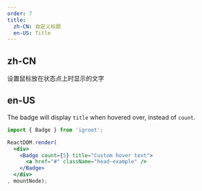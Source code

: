 ```yaml
---
order: 7
title:
  zh-CN: 自定义标题
  en-US: Title
---
```


## zh-CN

设置鼠标放在状态点上时显示的文字

## en-US

The badge will display `title` when hovered over, instead of `count`.

````jsx
import { Badge } from 'igroot';

ReactDOM.render(
  <div>
    <Badge count={5} title="Custom hover text">
      <a href="#" className="head-example" />
    </Badge>
  </div>
, mountNode);
````

<style>
.ant-badge:not(.ant-badge-status) {
  margin-right: 20px;
}
.head-example {
  width: 42px;
  height: 42px;
  border-radius: 4px;
  background: #eee;
  display: inline-block;
}
</style>
